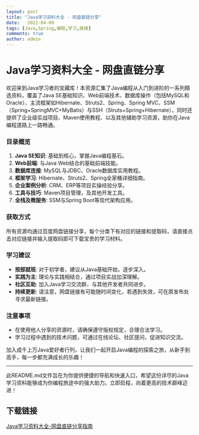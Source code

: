 ```yaml
---
layout: post
title: "Java学习资料大全 - 网盘直链分享"
date:   2022-04-09
tags: [Java,Spring,编程,学习,链接]
comments: true
author: admin
---
```

# Java学习资料大全 - 网盘直链分享

欢迎来到Java学习者的宝藏库！本资源汇集了Java编程从入门到进阶的一系列精选资料，覆盖了Java SE基础知识、Web前端技术、数据库操作（包括MySQL和Oracle）、主流框架如Hibernate、Struts2、Spring、Spring MVC、SSM（Spring+SpringMVC+MyBatis）与SSH（Struts+Spring+Hibernate），同时还提供了企业级实战项目、Maven使用教程、以及其他辅助学习资源，助你在Java编程道路上一路畅通。

### 目录概览

1. **Java SE知识**: 基础到核心，掌握Java编程基石。
2. **Web前端**: 与Java Web结合的基础前端技能。
3. **数据库连接**: MySQL与JDBC、Oracle数据库实用教程。
4. **框架学习**: Hibernate、Struts2、Spring全家桶详细指南。
5. **企业案例分析**: CRM、ERP等项目实操经验分享。
6. **工具与技巧**: Maven项目管理，及其他开发工具。
7. **全栈及微服务**: SSM与Spring Boot等现代架构应用。

### 获取方式

所有资源均通过百度网盘链接分享，每个分类下有对应的链接和提取码，请直接点击对应链接并输入提取码即可下载宝贵的学习材料。

### 学习建议

- **按部就班**: 对于初学者，建议从Java基础开始，逐步深入。
- **实践为主**: 理论与实践相结合，通过项目实战加深理解。
- **社区互助**: 加入Java学习交流群，与其他开发者共同进步。
- **持续更新**: 请注意，网盘链接有可能随时间变化，若遇到失效，可在原发布处寻求最新链接。

### 注意事项

- 在使用他人分享的资源时，请确保遵守版权规定，合理合法学习。
- 学习过程中遇到的技术问题，可通过在线论坛、社区提问，促进知识交流。

加入成千上万Java爱好者行列，让我们一起开启Java编程的探索之旅，从新手到高手，每一步都充满成长的乐趣！

---

此README.md文件旨在为你提供便捷的导航和快速入口，希望这份详尽的Java学习资料能够成为你编程旅途中的强大助力。立即启程，向着更高的技术巅峰迈进！

## 下载链接

[Java学习资料大全-网盘直链分享指南](https://pan.quark.cn/s/fdc3198b4ac2)